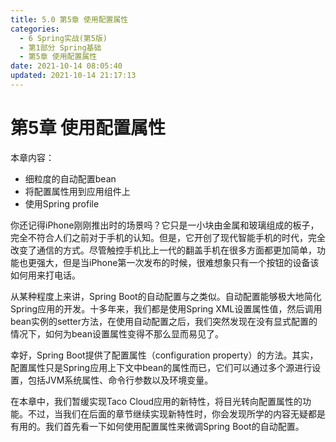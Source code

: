 ```yaml
---
title: 5.0 第5章 使用配置属性
categories: 
  - 6 Spring实战(第5版)
  - 第1部分 Spring基础
  - 第5章 使用配置属性
date: 2021-10-14 08:05:40
updated: 2021-10-14 21:17:13
---
```

# 第5章 使用配置属性
本章内容：

- 细粒度的自动配置bean
- 将配置属性用到应用组件上
- 使用Spring profile

你还记得iPhone刚刚推出时的场景吗？它只是一小块由金属和玻璃组成的板子，完全不符合人们之前对于手机的认知。但是，它开创了现代智能手机的时代，完全改变了通信的方式。尽管触控手机比上一代的翻盖手机在很多方面都更加简单，功能也更强大，但是当iPhone第一次发布的时候，很难想象只有一个按钮的设备该如何用来打电话。

从某种程度上来讲，Spring Boot的自动配置与之类似。自动配置能够极大地简化Spring应用的开发。十多年来，我们都是使用Spring XML设置属性值，然后调用bean实例的setter方法，在使用自动配置之后，我们突然发现在没有显式配置的情况下，如何为bean设置属性变得不那么显而易见了。

幸好，Spring Boot提供了配置属性（configuration property）的方法。其实，配置属性只是Spring应用上下文中bean的属性而已，它们可以通过多个源进行设置，包括JVM系统属性、命令行参数以及环境变量。

在本章中，我们暂缓实现Taco Cloud应用的新特性，将目光转向配置属性的功能。不过，当我们在后面的章节继续实现新特性时，你会发现所学的内容无疑都是有用的。我们首先看一下如何使用配置属性来微调Spring Boot的自动配置。
